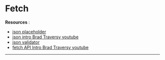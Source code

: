 # Fetch

**Resources** :

- [json placeholder](https://jsonplaceholder.typicode.com/)
- [json intro Brad Traversy youtube](https://www.youtube.com/watch?v=wI1CWzNtE-M&list=RDCMUC29ju8bIPH5as8OGnQzwJyA&index=4)
- [json validator](https://jsonlint.com/)
- [fetch API Intro Brad Traversy youtube](https://www.youtube.com/watch?v=Oive66jrwBs&list=RDCMUC29ju8bIPH5as8OGnQzwJyA&start_radio=1&rv=Oive66jrwBs&t=9)


----
